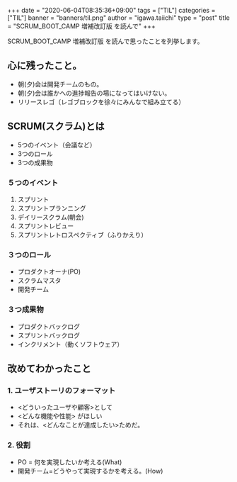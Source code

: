 +++
date = "2020-06-04T08:35:36+09:00"
tags = ["TIL"]
categories = ["TIL"]
banner = "banners/til.png"
author = "igawa.taiichi"
type = "post"
title = "SCRUM_BOOT_CAMP 増補改訂版 を読んで"
+++

SCRUM_BOOT_CAMP 増補改訂版 を読んで思ったことを列挙します。

<!--more-->

## 心に残ったこと。
- 朝(夕)会は開発チームのもの。
- 朝(夕)会は誰かへの進捗報告の場になってはいけない。
- リリースレゴ（レゴブロックを徐々にみんなで組み立てる）

## SCRUM(スクラム)とは
- 5つのイベント（会議など）
- 3つのロール
- 3つの成果物

### ５つのイベント
1. スプリント
2. スプリントプランニング
3. デイリースクラム(朝会) 
4. スプリントレビュー
5. スプリントレトロスペクティブ（ふりかえり）

### ３つのロール
- プロダクトオーナ(PO)
- スクラムマスタ 
- 開発チーム

### ３つ成果物
- プロダクトバックログ
- スプリントバックログ
- インクリメント（動くソフトウェア）

## 改めてわかったこと
### 1. ユーザストーリのフォーマット
 - <どういったユーザや顧客>として
 - <どんな機能や性能> がほしい
 - それは、<どんなことが達成したい>ためだ。

### 2. 役割
- PO = 何を実現したいか考える(What)
- 開発チーム=どうやって実現するかを考える。(How)




